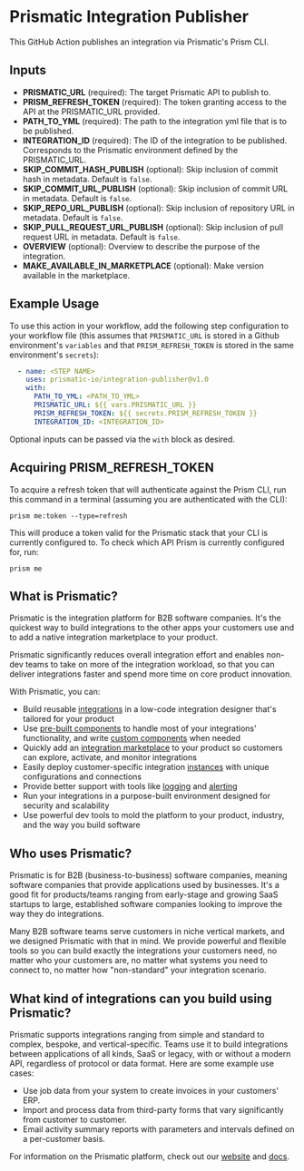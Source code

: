 # Prismatic Integration Publisher

This GitHub Action publishes an integration via Prismatic's Prism CLI.

## Inputs

- **PRISMATIC_URL** (required): The target Prismatic API to publish to.
- **PRISM_REFRESH_TOKEN** (required): The token granting access to the API at the PRISMATIC_URL provided.
- **PATH_TO_YML** (required): The path to the integration yml file that is to be published.
- **INTEGRATION_ID** (required): The ID of the integration to be published. Corresponds to the Prismatic environment defined by the PRISMATIC_URL.
- **SKIP_COMMIT_HASH_PUBLISH** (optional): Skip inclusion of commit hash in metadata. Default is `false`.
- **SKIP_COMMIT_URL_PUBLISH** (optional): Skip inclusion of commit URL in metadata. Default is `false`.
- **SKIP_REPO_URL_PUBLISH** (optional): Skip inclusion of repository URL in metadata. Default is `false`.
- **SKIP_PULL_REQUEST_URL_PUBLISH** (optional): Skip inclusion of pull request URL in metadata. Default is `false`.
- **OVERVIEW** (optional): Overview to describe the purpose of the integration.
- **MAKE_AVAILABLE_IN_MARKETPLACE** (optional): Make version available in the marketplace.

## Example Usage

To use this action in your workflow, add the following step configuration to your workflow file (this assumes that `PRISMATIC_URL` is stored in a Github environment's `variables` and that `PRISM_REFRESH_TOKEN` is stored in the same environment's `secrets`):

```yaml
  - name: <STEP NAME>
    uses: prismatic-io/integration-publisher@v1.0
    with:
      PATH_TO_YML: <PATH_TO_YML>
      PRISMATIC_URL: ${{ vars.PRISMATIC_URL }}
      PRISM_REFRESH_TOKEN: ${{ secrets.PRISM_REFRESH_TOKEN }}
      INTEGRATION_ID: <INTEGRATION_ID>
```
Optional inputs can be passed via the `with` block as desired. 

## Acquiring PRISM_REFRESH_TOKEN

To acquire a refresh token that will authenticate against the Prism CLI, run this command in a terminal (assuming you are authenticated with the CLI):
```
prism me:token --type=refresh
```
This will produce a token valid for the Prismatic stack that your CLI is currently configured to. To check which API Prism is currently configured for, run:
```
prism me
```

## What is Prismatic?

Prismatic is the integration platform for B2B software companies. It's the quickest way to build integrations to the other apps your customers use and to add a native integration marketplace to your product.

Prismatic significantly reduces overall integration effort and enables non-dev teams to take on more of the integration workload, so that you can deliver integrations faster and spend more time on core product innovation.

With Prismatic, you can:

- Build reusable [integrations](https://prismatic.io/docs/integrations) in a low-code integration designer that's tailored for your product
- Use [pre-built components](https://prismatic.io/docs/components/component-catalog) to handle most of your integrations' functionality, and write [custom components](https://prismatic.io/docs/custom-components/writing-custom-components) when needed
- Quickly add an [integration marketplace](https://prismatic.io/docs/integration-marketplace) to your product so customers can explore, activate, and monitor integrations
- Easily deploy customer-specific integration [instances](https://prismatic.io/docs/instances) with unique configurations and connections
- Provide better support with tools like [logging](https://prismatic.io/docs/logging) and [alerting](https://prismatic.io/docs/monitoring-and-alerting)
- Run your integrations in a purpose-built environment designed for security and scalability
- Use powerful dev tools to mold the platform to your product, industry, and the way you build software

## Who uses Prismatic?

Prismatic is for B2B (business-to-business) software companies, meaning software companies that provide applications used by businesses. It's a good fit for products/teams ranging from early-stage and growing SaaS startups to large, established software companies looking to improve the way they do integrations.

Many B2B software teams serve customers in niche vertical markets, and we designed Prismatic with that in mind. We provide powerful and flexible tools so you can build exactly the integrations your customers need, no matter who your customers are, no matter what systems you need to connect to, no matter how "non-standard" your integration scenario.

## What kind of integrations can you build using Prismatic?

Prismatic supports integrations ranging from simple and standard to complex, bespoke, and vertical-specific.
Teams use it to build integrations between applications of all kinds, SaaS or legacy, with or without a modern API, regardless of protocol or data format.
Here are some example use cases:

- Use job data from your system to create invoices in your customers' ERP.
- Import and process data from third-party forms that vary significantly from customer to customer.
- Email activity summary reports with parameters and intervals defined on a per-customer basis.

For information on the Prismatic platform, check out our [website](https://prismatic.io) and [docs](https://prismatic.io/docs).

